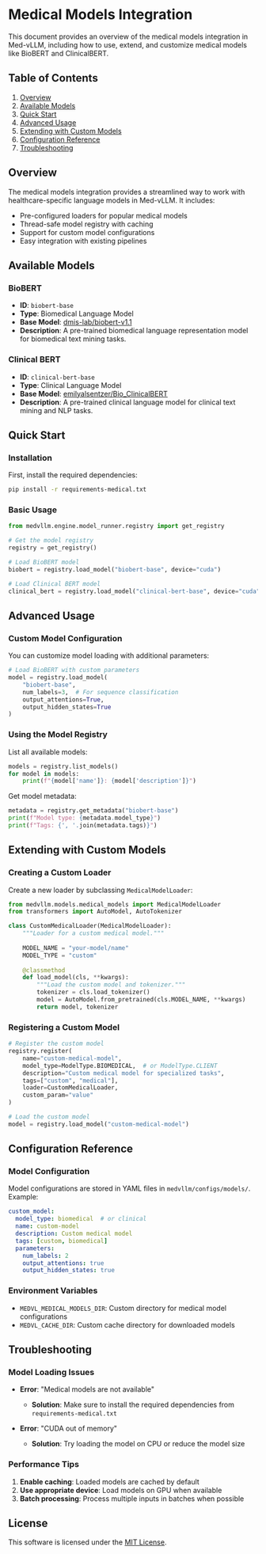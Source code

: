 # Medical Models Integration

This document provides an overview of the medical models integration in Med-vLLM, including how to use, extend, and customize medical models like BioBERT and ClinicalBERT.

## Table of Contents

1. [Overview](#overview)
2. [Available Models](#available-models)
3. [Quick Start](#quick-start)
4. [Advanced Usage](#advanced-usage)
5. [Extending with Custom Models](#extending-with-custom-models)
6. [Configuration Reference](#configuration-reference)
7. [Troubleshooting](#troubleshooting)

## Overview

The medical models integration provides a streamlined way to work with healthcare-specific language models in Med-vLLM. It includes:

- Pre-configured loaders for popular medical models
- Thread-safe model registry with caching
- Support for custom model configurations
- Easy integration with existing pipelines

## Available Models

### BioBERT

- **ID**: `biobert-base`
- **Type**: Biomedical Language Model
- **Base Model**: [dmis-lab/biobert-v1.1](https://huggingface.co/dmis-lab/biobert-v1.1)
- **Description**: A pre-trained biomedical language representation model for biomedical text mining tasks.

### Clinical BERT

- **ID**: `clinical-bert-base`
- **Type**: Clinical Language Model
- **Base Model**: [emilyalsentzer/Bio_ClinicalBERT](https://huggingface.co/emilyalsentzer/Bio_ClinicalBERT)
- **Description**: A pre-trained clinical language model for clinical text mining and NLP tasks.

## Quick Start

### Installation

First, install the required dependencies:

```bash
pip install -r requirements-medical.txt
```

### Basic Usage

```python
from medvllm.engine.model_runner.registry import get_registry

# Get the model registry
registry = get_registry()

# Load BioBERT model
biobert = registry.load_model("biobert-base", device="cuda")

# Load Clinical BERT model
clinical_bert = registry.load_model("clinical-bert-base", device="cuda")
```

## Advanced Usage

### Custom Model Configuration

You can customize model loading with additional parameters:

```python
# Load BioBERT with custom parameters
model = registry.load_model(
    "biobert-base",
    num_labels=3,  # For sequence classification
    output_attentions=True,
    output_hidden_states=True
)
```

### Using the Model Registry

List all available models:

```python
models = registry.list_models()
for model in models:
    print(f"{model['name']}: {model['description']}")
```

Get model metadata:

```python
metadata = registry.get_metadata("biobert-base")
print(f"Model type: {metadata.model_type}")
print(f"Tags: {', '.join(metadata.tags)}")
```

## Extending with Custom Models

### Creating a Custom Loader

Create a new loader by subclassing `MedicalModelLoader`:

```python
from medvllm.models.medical_models import MedicalModelLoader
from transformers import AutoModel, AutoTokenizer

class CustomMedicalLoader(MedicalModelLoader):
    """Loader for a custom medical model."""
    
    MODEL_NAME = "your-model/name"
    MODEL_TYPE = "custom"
    
    @classmethod
    def load_model(cls, **kwargs):
        """Load the custom model and tokenizer."""
        tokenizer = cls.load_tokenizer()
        model = AutoModel.from_pretrained(cls.MODEL_NAME, **kwargs)
        return model, tokenizer
```

### Registering a Custom Model

```python
# Register the custom model
registry.register(
    name="custom-medical-model",
    model_type=ModelType.BIOMEDICAL,  # or ModelType.CLIENT
    description="Custom medical model for specialized tasks",
    tags=["custom", "medical"],
    loader=CustomMedicalLoader,
    custom_param="value"
)

# Load the custom model
model = registry.load_model("custom-medical-model")
```

## Configuration Reference

### Model Configuration

Model configurations are stored in YAML files in `medvllm/configs/models/`. Example:

```yaml
custom_model:
  model_type: biomedical  # or clinical
  name: custom-model
  description: Custom medical model
  tags: [custom, biomedical]
  parameters:
    num_labels: 2
    output_attentions: true
    output_hidden_states: true
```

### Environment Variables

- `MEDVL_MEDICAL_MODELS_DIR`: Custom directory for medical model configurations
- `MEDVL_CACHE_DIR`: Custom cache directory for downloaded models

## Troubleshooting

### Model Loading Issues

- **Error**: "Medical models are not available"
  - **Solution**: Make sure to install the required dependencies from `requirements-medical.txt`

- **Error**: "CUDA out of memory"
  - **Solution**: Try loading the model on CPU or reduce the model size

### Performance Tips

1. **Enable caching**: Loaded models are cached by default
2. **Use appropriate device**: Load models on GPU when available
3. **Batch processing**: Process multiple inputs in batches when possible

## License

This software is licensed under the [MIT License](LICENSE).
